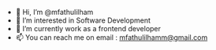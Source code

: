 - 👋 Hi, I’m @mfathulilham
- 👀 I’m interested in Software Development
- 🌱 I’m currently work as a frontend developer
- 📫 You can reach me on email : mfathulilhamm@gmail.com

<!---
mfathulilham/mfathulilham is a ✨ special ✨ repository because its `README.md` (this file) appears on your GitHub profile.
You can click the Preview link to take a look at your changes.
--->
